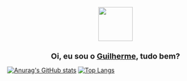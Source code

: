<div style="text-align: center;">
  <img src="https://i.pinimg.com/originals/71/21/d5/7121d581f292b50843cd7f70d91dd9ef.gif" width="80em" />
  <h1 style="font-size: 18px;">Oi, eu sou o <span style="text-decoration:underline">Guilherme</span>, tudo bem?</h1>
</div>

[![Anurag's GitHub stats](https://github-readme-stats.vercel.app/api?username=amazingbits&theme=dark&locale=pt-br)](https://github.com/anuraghazra/github-readme-stats)
[![Top Langs](https://github-readme-stats.vercel.app/api/top-langs/?username=amazingbits&theme=dark&layout=compact&locale=pt-br)](https://github.com/anuraghazra/github-readme-stats)

<!--
**amazingbits/amazingbits** is a ✨ _special_ ✨ repository because its `README.md` (this file) appears on your GitHub profile.

Here are some ideas to get you started:

- 🔭 I’m currently working on ...
- 🌱 I’m currently learning ...
- 👯 I’m looking to collaborate on ...
- 🤔 I’m looking for help with ...
- 💬 Ask me about ...
- 📫 How to reach me: ...
- 😄 Pronouns: ...
- ⚡ Fun fact: ...
-->
